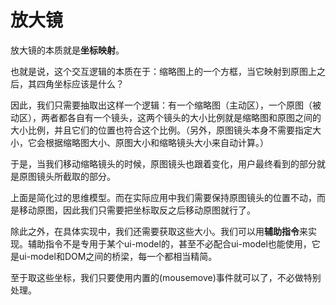 # 放大镜

放大镜的本质就是**坐标映射**。

也就是说，这个交互逻辑的本质在于：缩略图上的一个方框，当它映射到原图上之后，其四角坐标应该是什么？

因此，我们只需要抽取出这样一个逻辑：有一个缩略图（主动区），一个原图（被动区），两者都各自有一个镜头，这两个镜头的大小比例就是缩略图和原图之间的大小比例，并且它们的位置也符合这个比例。（另外，原图镜头本身不需要指定大小，它会根据缩略图大小、原图大小和缩略镜头大小来自动计算。）

于是，当我们移动缩略镜头的时候，原图镜头也跟着变化，用户最终看到的部分就是原图镜头所截取的部分。

上面是简化过的思维模型。而在实际应用中我们需要保持原图镜头的位置不动，而是移动原图，因此我们只需要把坐标取反之后移动原图就行了。

除此之外，在具体实现中，我们还需要获取这些大小。我们可以用**辅助指令**来实现。辅助指令不是专用于某个ui-model的，甚至不必配合ui-model也能使用，它是ui-model和DOM之间的桥梁，每一个都相当精简。

至于取这些坐标，我们只要使用内置的(mousemove)事件就可以了，不必做特别处理。
